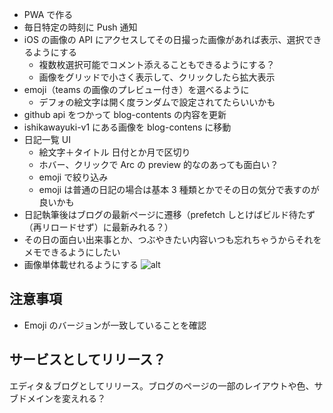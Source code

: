 - PWA で作る
- 毎日特定の時刻に Push 通知
- iOS の画像の API にアクセスしてその日撮った画像があれば表示、選択できるようにする
  - 複数枚選択可能でコメント添えることもできるようにする？
  - 画像をグリッドで小さく表示して、クリックしたら拡大表示
- emoji（teams の画像のプレビュー付き）を選べるように
  - デフォの絵文字は開く度ランダムで設定されてたらいいかも
- github api をつかって blog-contents の内容を更新
- ishikawayuki-v1 にある画像を blog-contens に移動
- 日記一覧 UI
  - 絵文字＋タイトル 日付とか月で区切り
  - ホバー、クリックで Arc の preview 的なのあっても面白い？
  - emoji で絞り込み
  - emoji は普通の日記の場合は基本 3 種類とかでその日の気分で表すのが良いかも
- 日記執筆後はブログの最新ページに遷移（prefetch しとけばビルド待たず（再リロードせず）に最新みれる？）
- その日の面白い出来事とか、つぶやきたい内容いつも忘れちゃうからそれをメモできるようにしたい
- 画像単体載せれるようにする ![alt](url)

## 注意事項

- Emoji のバージョンが一致していることを確認

## サービスとしてリリース？

エディタ＆ブログとしてリリース。ブログのページの一部のレイアウトや色、サブドメインを変えれる？
